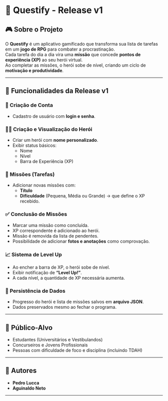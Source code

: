 # 📌 Questify - Release v1

## 🎮 Sobre o Projeto
O **Questify** é um aplicativo gamificado que transforma sua lista de tarefas em um **jogo de RPG** para combater a procrastinação.  
Cada tarefa do dia a dia vira uma **missão** que concede **pontos de experiência (XP)** ao seu herói virtual.  
Ao completar as missões, o herói sobe de nível, criando um ciclo de **motivação e produtividade**.

---

## 🚀 Funcionalidades da Release v1

### 👤 Criação de Conta
- Cadastro de usuário com **login e senha**.

### 🦸‍♂️ Criação e Visualização do Herói
- Criar um herói com **nome personalizado**.
- Exibir status básicos:
  - Nome  
  - Nível  
  - Barra de Experiência (XP)  

### 📜 Missões (Tarefas)
- Adicionar novas missões com:
  - **Título**  
  - **Dificuldade** (Pequena, Média ou Grande) → que define o XP recebido.  

### ✅ Conclusão de Missões
- Marcar uma missão como concluída.  
- XP correspondente é adicionado ao herói.  
- Missão é removida da lista de pendentes.  
- Possibilidade de adicionar **fotos e anotações** como comprovação.  

### 📈 Sistema de Level Up
- Ao encher a barra de XP, o herói sobe de nível.  
- Exibir notificação de **“Level Up!”**.  
- A cada nível, a quantidade de XP necessária aumenta.  

### 💾 Persistência de Dados
- Progresso do herói e lista de missões salvos em **arquivo JSON**.  
- Dados preservados mesmo ao fechar o programa.  

---

## 🎯 Público-Alvo
- Estudantes (Universitários e Vestibulandos)  
- Concurseiros e Jovens Profissionais  
- Pessoas com dificuldade de foco e disciplina (incluindo TDAH)  

---

## 👥 Autores
- **Pedro Lucca**  
- **Aguinaldo Neto**  

---
